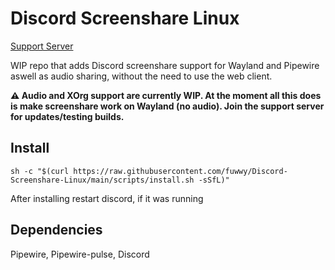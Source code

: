 # Discord Screenshare Linux
[Support Server](https://discord.gg/UKzXq7xkNU)

WIP repo that adds Discord screenshare support for Wayland and Pipewire aswell as audio sharing, without the need to use the web client.

**⚠️  Audio and XOrg support are currently WIP. At the moment all this does is make screenshare work on Wayland (no audio). Join the support server for updates/testing builds.**

## Install
```
sh -c "$(curl https://raw.githubusercontent.com/fuwwy/Discord-Screenshare-Linux/main/scripts/install.sh -sSfL)"
```
After installing restart discord, if it was running

## Dependencies

Pipewire, Pipewire-pulse, Discord
